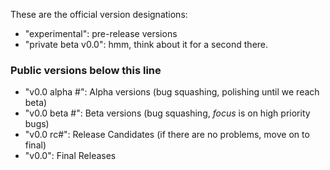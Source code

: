 These are the official version designations: 
 * "experimental": pre-release versions
 * "private beta v0.0": hmm, think about it for a second there.
 
 ### Public versions below this line
 * "v0.0 alpha #": Alpha versions (bug squashing, polishing until we reach beta)
 * "v0.0 beta #": Beta versions (bug squashing, _focus_ is on high priority bugs)
 * "v0.0 rc#": Release Candidates (if there are no problems, move on to final)
 * "v0.0": Final Releases

